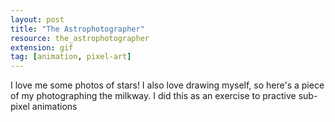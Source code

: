 ```yaml
---
layout: post
title: "The Astrophotographer"
resource: the_astrophotographer
extension: gif
tag: [animation, pixel-art]
---
```


I love me some photos of stars! I also love drawing myself, so here's a piece of my photographing the milkway. I did this as an exercise to practive sub-pixel animations